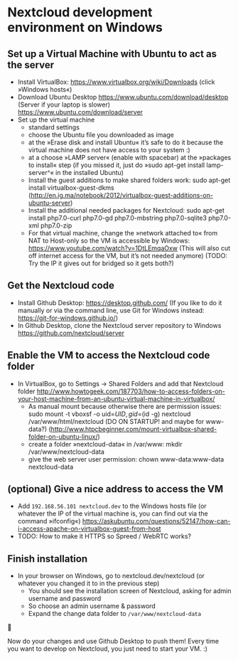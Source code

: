 # Nextcloud development environment on Windows


## Set up a Virtual Machine with Ubuntu to act as the server

- Install VirtualBox: https://www.virtualbox.org/wiki/Downloads (click »Windows hosts«)
- Download Ubuntu Desktop https://www.ubuntu.com/download/desktop (Server if your laptop is slower) https://www.ubuntu.com/download/server
- Set up the virtual machine
	- standard settings
	- choose the Ubuntu file you downloaded as image
	- at the »Erase disk and install Ubuntu« it’s safe to do it because the virtual machine does not have access to your system :)
	- at a choose »LAMP server« (enable with spacebar) at the »packages to install« step (if you missed it, just do »sudo apt-get install lamp-server^« in the installed Ubuntu)
	- Install the guest additions to make shared folders work: sudo apt-get install virtualbox-guest-dkms (http://en.ig.ma/notebook/2012/virtualbox-guest-additions-on-ubuntu-server)
	- Install the additional needed packages for Nextcloud: sudo apt-get install php7.0-curl php7.0-gd php7.0-mbstring php7.0-sqlite3 php7.0-xml php7.0-zip
	- For that virtual machine, change the »network attached to« from NAT to Host-only so the VM is accessible by Windows: https://www.youtube.com/watch?v=1DtLEmqaOxw (This will also cut off internet access for the VM, but it’s not needed anymore) (TODO: Try the IP it gives out for bridged so it gets both?)


## Get the Nextcloud code

- Install Github Desktop: https://desktop.github.com/ (If you like to do it manually or via the command line, use Git for Windows instead: https://git-for-windows.github.io/)
- In Github Desktop, clone the Nextcloud server repository to Windows https://github.com/nextcloud/server


## Enable the VM to access the Nextcloud code folder

- In VirtualBox, go to Settings -> Shared Folders and add that Nextcloud folder http://www.howtogeek.com/187703/how-to-access-folders-on-your-host-machine-from-an-ubuntu-virtual-machine-in-virtualbox/
	- As manual mount because otherwise there are permission issues:
	sudo mount -t vboxsf -o uid=$UID,gid=$(id -g) nextcloud /var/www/html/nextcloud (DO ON STARTUP! and maybe for www-data?) (http://www.htpcbeginner.com/mount-virtualbox-shared-folder-on-ubuntu-linux/)
	- create a folder »nextcloud-data« in /var/www: mkdir /var/www/nextcloud-data
	- give the web server user permission: chown www-data:www-data nextcloud-data


## (optional) Give a nice address to access the VM

- Add `192.168.56.101 nextcloud.dev` to the Windows hosts file (or whatever the IP of the virtual machine is, you can find out via the command »ifconfig«) https://askubuntu.com/questions/52147/how-can-i-access-apache-on-virtualbox-guest-from-host
- TODO: How to make it HTTPS so Spreed / WebRTC works?


## Finish installation

- In your browser on Windows, go to nextcloud.dev/nextcloud (or whatever you changed it to in the previous step)
	- You should see the installation screen of Nextcloud, asking for admin username and password
	- So choose an admin username & password
	- Expand the change data folder to `/var/www/nextcloud-data`

:tada:

Now do your changes and use Github Desktop to push them! Every time you want to develop on Nextcloud, you just need to start your VM. :)

